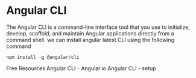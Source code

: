 # Angular CLI

The Angular CLI is a command-line interface tool that you use to initialize, develop, scaffold, and maintain Angular applications directly from a command shell. we can install angular latest CLI using the following command 

`npm install -g @angular/cli`

<ResourceGroupTitle>Free Resources</ResourceGroupTitle>
<BadgeLink colorScheme='blue' badgeText='Official Website' href='https://angular.io/cli'>Angular CLI - Angular.io</BadgeLink>
<BadgeLink colorScheme='yellow' badgeText='watch' href='https://www.youtube.com/watch?v=mZnzX3J5XKI'>Angular CLI - setup</BadgeLink>